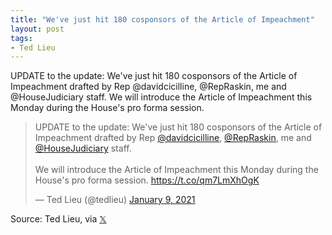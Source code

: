 ```yaml
---
title: "We've just hit 180 cosponsors of the Article of Impeachment"
layout: post
tags:
- Ted Lieu
---
```


UPDATE to the update: We've just hit 180 cosponsors of the Article of Impeachment drafted by Rep @davidcicilline, @RepRaskin, me and @HouseJudiciary staff. We will introduce the Article of Impeachment this Monday during the House's pro forma session.

<blockquote class="twitter-tweet"><p lang="en" dir="ltr">UPDATE to the update: We've just hit 180 cosponsors of the Article of Impeachment drafted by Rep <a href="https://twitter.com/davidcicilline?ref_src=twsrc%5Etfw">@davidcicilline</a>, <a href="https://twitter.com/RepRaskin?ref_src=twsrc%5Etfw">@RepRaskin</a>, me and <a href="https://twitter.com/HouseJudiciary?ref_src=twsrc%5Etfw">@HouseJudiciary</a> staff. <br /><br />We will introduce the Article of Impeachment this Monday during the House's pro forma session. <a href="https://t.co/qm7LmXhOgK">https://t.co/qm7LmXhOgK</a></p>&mdash; Ted Lieu (@tedlieu) <a href="https://twitter.com/tedlieu/status/1347983036135088128?ref_src=twsrc%5Etfw">January 9, 2021</a></blockquote> <script async src="https://platform.twitter.com/widgets.js" charset="utf-8"></script>

Source: Ted Lieu, via [𝕏](https://x.com)
